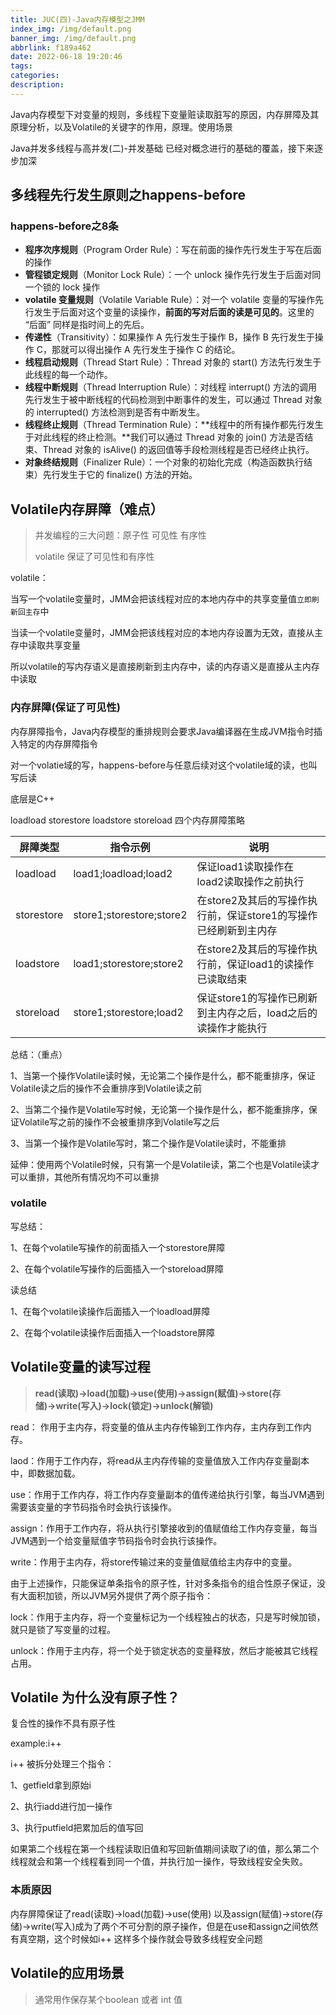 ```yaml
---
title: JUC(四)-Java内存模型之JMM
index_img: /img/default.png
banner_img: /img/default.png
abbrlink: f189a462
date: 2022-06-18 19:20:46
tags:
categories:
description:
---
```


Java内存模型下对变量的规则，多线程下变量赃读取脏写的原因，内存屏障及其原理分析，以及Volatile的关键字的作用，原理。使用场景

<!-- more -->

Java并发多线程与高并发(二)-并发基础 已经对概念进行的基础的覆盖，接下来逐步加深

## 多线程先行发生原则之happens-before

### happens-before之8条

- **程序次序规则**（Program Order Rule）：写在前面的操作先行发生于写在后面的操作
- **管程锁定规则**（Monitor Lock Rule）：一个 unlock 操作先行发生于后面对同一个锁的 lock 操作
- **volatile 变量规则**（Volatile Variable Rule）：对一个 volatile 变量的写操作先行发生于后面对这个变量的读操作，**前面的写对后面的读是可见的**。这里的 “后面” 同样是指时间上的先后。
- **传递性**（Transitivity）：如果操作 A 先行发生于操作 B，操作 B 先行发生于操作 C，那就可以得出操作 A 先行发生于操作 C 的结论。
- **线程启动规则**（Thread Start Rule）：Thread 对象的 start() 方法先行发生于此线程的每一个动作。
- **线程中断规则**（Thread Interruption Rule）：对线程 interrupt() 方法的调用先行发生于被中断线程的代码检测到中断事件的发生，可以通过 Thread 对象的 interrupted() 方法检测到是否有中断发生。
- **线程终止规则**（Thread Termination Rule）：**线程中的所有操作都先行发生于对此线程的终止检测。**我们可以通过 Thread 对象的 join() 方法是否结束、Thread 对象的 isAlive() 的返回值等手段检测线程是否已经终止执行。
- **对象终结规则**（Finalizer Rule）：一个对象的初始化完成（构造函数执行结束）先行发生于它的 finalize() 方法的开始。

## Volatile内存屏障（难点）

> 并发编程的三大问题：原子性 可见性  有序性
>
> volatile 保证了可见性和有序性

volatile：

当写一个volatile变量时，JMM会把该线程对应的本地内存中的共享变量值`立即刷新回主存`中

当读一个volatile变量时，JMM会把该线程对应的本地内存设置为无效，直接从主存中读取共享变量 

所以volatile的写内存语义是直接刷新到主内存中，读的内存语义是直接从主内存中读取

### 内存屏障(保证了可见性)

内存屏障指令，Java内存模型的重排规则会要求Java编译器在生成JVM指令时插入特定的内存屏障指令

对一个volatie域的写，happens-before与任意后续对这个volatile域的读，也叫写后读

 底层是C++

loadload  storestore  loadstore  storeload 四个内存屏障策略

| 屏障类型   | 指令示例                 | 说明                                                         |
| ---------- | ------------------------ | ------------------------------------------------------------ |
| loadload   | load1;loadload;load2     | 保证load1读取操作在load2读取操作之前执行                     |
| storestore | store1;storestore;store2 | 在store2及其后的写操作执行前，保证store1的写操作已经刷新到主内存 |
| loadstore  | load1;storestore;store2  | 在store2及其后的写操作执行前，保证load1的读操作已读取结束    |
| storeload  | store1;storestore;load2  | 保证store1的写操作已刷新到主内存之后，load之后的读操作才能执行 |

总结：（重点）

1、当第一个操作Volatile读时候，无论第二个操作是什么，都不能重排序，保证Volatile读之后的操作不会重排序到Volatile读之前

2、当第二个操作是Volatile写时候，无论第一个操作是什么，都不能重排序，保证Volatile写之前的操作不会被重排序到Volatile写之后

3、当第一个操作是Volatile写时，第二个操作是Volatile读时，不能重排



延伸：使用两个Volatile时候，只有第一个是Volatile读，第二个也是Volatile读才可以重排，其他所有情况均不可以重排

### volatile

写总结：

1、在每个volatile写操作的前面插入一个storestore屏障

2、在每个volatile写操作的后面插入一个storeload屏障

读总结

1、在每个volatile读操作后面插入一个loadload屏障

2、在每个volatile读操作后面插入一个loadstore屏障

## Volatile变量的读写过程

> **read(读取)→load(加载)→use(使用)→assign(赋值)→store(存储)→write(写入)→lock(锁定)→unlock(解锁)**

read： 作用于主内存，将变量的值从主内存传输到工作内存，主内存到工作内存。

laod：作用于工作内存，将read从主内存传输的变量值放入工作内存变量副本中，即数据加载。

use：作用于工作内存，将工作内存变量副本的值传递给执行引擎，每当JVM遇到需要该变量的字节码指令时会执行该操作。

assign：作用于工作内存，将从执行引擎接收到的值赋值给工作内存变量，每当JVM遇到一个给变量赋值字节码指令时会执行该操作。

write：作用于主内存，将store传输过来的变量值赋值给主内存中的变量。

由于上述操作，只能保证单条指令的原子性，针对多条指令的组合性原子保证，没有大面积加锁，所以JVM另外提供了两个原子指令：

lock：作用于主内存，将一个变量标记为一个线程独占的状态，只是写时候加锁，就只是锁了写变量的过程。

unlock：作用于主内存，将一个处于锁定状态的变量释放，然后才能被其它线程占用。

## Volatile 为什么没有原子性？

复合性的操作不具有原子性

example:i++

i++ 被拆分处理三个指令：

1、getfield拿到原始i

2、执行iadd进行加一操作

3、执行putfield把累加后的值写回

如果第二个线程在第一个线程读取旧值和写回新值期间读取了i的值，那么第二个线程就会和第一个线程看到同一个值，并执行加一操作，导致线程安全失败。

### 本质原因

内存屏障保证了read(读取)→load(加载)→use(使用)  以及assign(赋值)→store(存储)→write(写入)成为了两个不可分割的原子操作，但是在use和assign之间依然有真空期，这个时候如i++ 这样多个操作就会导致多线程安全问题

## Volatile的应用场景

> 通常用作保存某个boolean 或者 int 值

 





